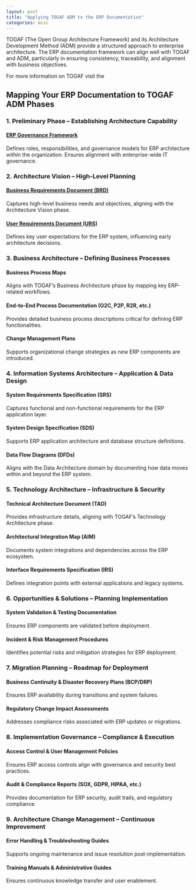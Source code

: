 ```yaml
---
layout: post
title: "Applying TOGAF ADM to the ERP Documentation"
categories: misc
---
```



TOGAF (The Open Group Architecture Framework) and its Architecture Development Method (ADM) provide a structured approach to enterprise architecture. The ERP documentation framework can align well with TOGAF and ADM, particularly in ensuring consistency, traceability, and alignment with business objectives.

For more information on TOGAF visit the 

## Mapping Your ERP Documentation to TOGAF ADM Phases

### 1. Preliminary Phase – Establishing Architecture Capability

#### [ERP Governance Framework](./documentation-erp.html#erp-governance-framework)
Defines roles, responsibilities, and governance models for ERP architecture within the organization.
Ensures alignment with enterprise-wide IT governance.

### 2. Architecture Vision – High-Level Planning

#### [Business Requirements Document (BRD)](./documentation-erp.html#business-requirements-document-(brd))
Captures high-level business needs and objectives, aligning with the Architecture Vision phase.

#### [User Requirements Document (URS)](./documentation-erp.html#user-requirements-document-(urs))
Defines key user expectations for the ERP system, influencing early architecture decisions.

### 3. Business Architecture – Defining Business Processes

#### Business Process Maps
Aligns with TOGAF’s Business Architecture phase by mapping key ERP-related workflows.

#### End-to-End Process Documentation (O2C, P2P, R2R, etc.)
Provides detailed business process descriptions critical for defining ERP functionalities.

#### Change Management Plans
Supports organizational change strategies as new ERP components are introduced.

### 4. Information Systems Architecture – Application & Data Design

#### System Requirements Specification (SRS)
Captures functional and non-functional requirements for the ERP application layer.

#### System Design Specification (SDS)
Supports ERP application architecture and database structure definitions.

#### Data Flow Diagrams (DFDs)
Aligns with the Data Architecture domain by documenting how data moves within and beyond the ERP system.

### 5. Technology Architecture – Infrastructure & Security

#### Technical Architecture Document (TAD)
Provides infrastructure details, aligning with TOGAF’s Technology Architecture phase.
#### Architectural Integration Map (AIM)
Documents system integrations and dependencies across the ERP ecosystem.

#### Interface Requirements Specification (IRS)
Defines integration points with external applications and legacy systems.

### 6. Opportunities & Solutions – Planning Implementation
#### System Validation & Testing Documentation
Ensures ERP components are validated before deployment.
#### Incident & Risk Management Procedures
Identifies potential risks and mitigation strategies for ERP deployment.

### 7. Migration Planning – Roadmap for Deployment

#### Business Continuity & Disaster Recovery Plans (BCP/DRP)
Ensures ERP availability during transitions and system failures.

#### Regulatory Change Impact Assessments
Addresses compliance risks associated with ERP updates or migrations.

### 8. Implementation Governance – Compliance & Execution

#### Access Control & User Management Policies
Ensures ERP access controls align with governance and security best practices.

#### Audit & Compliance Reports (SOX, GDPR, HIPAA, etc.)
Provides documentation for ERP security, audit trails, and regulatory compliance.

### 9. Architecture Change Management – Continuous Improvement

#### Error Handling & Troubleshooting Guides
Supports ongoing maintenance and issue resolution post-implementation.

#### Training Manuals & Administrative Guides
Ensures continuous knowledge transfer and user enablement.
